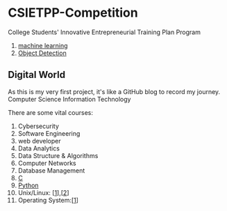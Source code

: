 #  CSIETPP-Competition
College Students' Innovative Entrepreneurial Training Plan Program

1. [machine learning](https://www.w3schools.com/python/python_ml_getting_started.asp)
2. [Object Detection](https://www.youtube.com/watch?v=yqkISICHH-U&ab_channel=NicholasRenotte)


## Digital World
As this is my very first project, it's like a GitHub blog to record my journey.
Computer Science
Information Technology


There are some vital courses:
1. Cybersecurity
3. Software Engineering
4. web developer
5. Data Analytics
6. Data Structure & Algorithms
7. Computer Networks
8. Database Management
9. [C](https://www.tutorialspoint.com/cprogramming/index.htm)
10. [Python](https://www.tutorialspoint.com/python/index.htm)
11. Unix/Linux: [[1](https://www.tutorialspoint.com/unix/index.htm)],[[2](https://ryanstutorials.net/linuxtutorial/)]
13. Operating System:[[1](https://www.tutorialspoint.com/operating_system/index.htm)]
